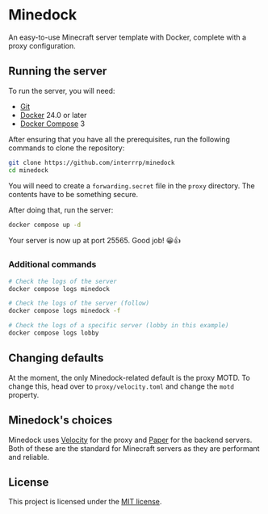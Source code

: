 # Minedock

An easy-to-use Minecraft server template with Docker, complete with a proxy configuration.

## Running the server

To run the server, you will need:

- [Git](https://git-scm.com)
- [Docker](https://www.docker.com) 24.0 or later
- [Docker Compose](https://docs.docker.com/compose) 3

After ensuring that you have all the prerequisites, run the following commands to clone the repository:

```sh
git clone https://github.com/interrrp/minedock
cd minedock
```

You will need to create a `forwarding.secret` file in the `proxy` directory. The contents have to be something secure.

After doing that, run the server:

```sh
docker compose up -d
```

Your server is now up at port 25565. Good job! 😀👍

### Additional commands

```sh
# Check the logs of the server
docker compose logs minedock

# Check the logs of the server (follow)
docker compose logs minedock -f

# Check the logs of a specific server (lobby in this example)
docker compose logs lobby
```

## Changing defaults

At the moment, the only Minedock-related default is the proxy MOTD.
To change this, head over to `proxy/velocity.toml` and change the `motd` property.

## Minedock's choices

Minedock uses [Velocity](https://papermc.io/software/velocity) for the proxy
and [Paper](https://papermc.io/software/paper) for the backend servers. Both
of these are the standard for Minecraft servers as they are performant and reliable.

## License

This project is licensed under the [MIT license](./LICENSE).
